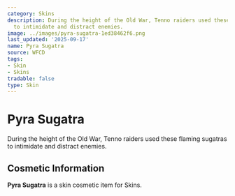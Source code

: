```yaml
---
category: Skins
description: During the height of the Old War, Tenno raiders used these flaming sugatras
  to intimidate and distract enemies.
image: ../images/pyra-sugatra-1ed38462f6.png
last_updated: '2025-09-17'
name: Pyra Sugatra
source: WFCD
tags:
- Skin
- Skins
tradable: false
type: Skin
---
```


# Pyra Sugatra

During the height of the Old War, Tenno raiders used these flaming sugatras to intimidate and distract enemies.

## Cosmetic Information

**Pyra Sugatra** is a skin cosmetic item for Skins.

